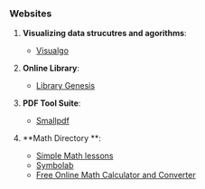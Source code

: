 ### Websites 

1. **Visualizing data strucutres and agorithms**: 
	- [Visualgo](https://visualgo.net/en) 

2. **Online Library**: 
	- [Library Genesis](https://libgen.is/)

3. **PDF Tool Suite**: 
	- [Smallpdf](https://smallpdf.com/edit-pdf)

4. **Math Directory **: 
	- [Simple Math lessons](https://www.mathsisfun.com/)
	- [Symbolab](https://www.symbolab.com/)
	- [Free Online Math Calculator and Converter](https://www.easycalculation.com/)




